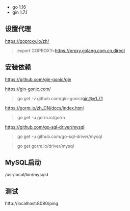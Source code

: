 

- go 1.16
- gin 1.7.1

## 设置代理

https://goproxy.io/zh/

> export GOPROXY=https://proxy.golang.com.cn,direct

## 安装依赖

https://github.com/gin-gonic/gin

https://gin-gonic.com/

> go get -v github.com/gin-gonic/gin@v1.7.1

https://gorm.io/zh_CN/docs/index.html

> go get -u gorm.io/gorm

https://github.com/go-sql-driver/mysql

> go get -u github.com/go-sql-driver/mysql

> go get gorm.io/driver/mysql

## MySQL启动

/usr/local/bin/mysqld

## 测试

http://localhost:8080/ping